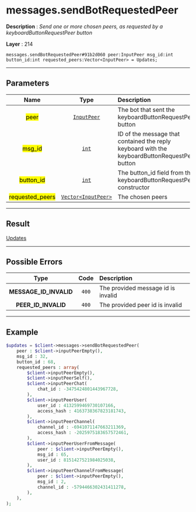 # messages.sendBotRequestedPeer

**Description** : *Send one or more chosen peers, as requested by a keyboardButtonRequestPeer button*

**Layer** : 214

```tl
messages.sendBotRequestedPeer#91b2d060 peer:InputPeer msg_id:int button_id:int requested_peers:Vector<InputPeer> = Updates;
```

---

## Parameters

| Name | Type | Description |
| :---: | :---: | :--- |
| <mark>peer</mark> | [`InputPeer`](type/InputPeer) | The bot that sent the keyboardButtonRequestPeer button |
| <mark>msg_id</mark> | [`int`](type/int) | ID of the message that contained the reply keyboard with the keyboardButtonRequestPeer button |
| <mark>button_id</mark> | [`int`](type/int) | The button_id field from the keyboardButtonRequestPeer constructor |
| <mark>requested_peers</mark> | [`Vector<InputPeer>`](type/InputPeer) | The chosen peers |

---

## Result

[Updates](type/Updates)

---

## Possible Errors

| Type | Code | Description |
| :---: | :---: | :--- |
| **MESSAGE_ID_INVALID** | `400` | The provided message id is invalid |
| **PEER_ID_INVALID** | `400` | The provided peer id is invalid |

---

## Example

```php
$updates = $client->messages->sendBotRequestedPeer(
	peer : $client->inputPeerEmpty(),
	msg_id : 32,
	button_id : 68,
	requested_peers : array(
		$client->inputPeerEmpty(),
		$client->inputPeerSelf(),
		$client->inputPeerChat(
			chat_id : -3475424801443967728,
		),
		$client->inputPeerUser(
			user_id : 4132599469730107166,
			access_hash : 4163738367823181743,
		),
		$client->inputPeerChannel(
			channel_id : -6941071147663211369,
			access_hash : -2025975183657572461,
		),
		$client->inputPeerUserFromMessage(
			peer : $client->inputPeerEmpty(),
			msg_id : 65,
			user_id : 8151427521984025038,
		),
		$client->inputPeerChannelFromMessage(
			peer : $client->inputPeerEmpty(),
			msg_id : 2,
			channel_id : -5794466302431411278,
		),
	),
);
```